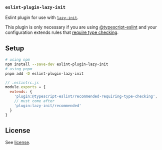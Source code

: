 ### `eslint-plugin-lazy-init`

Eslint plugin for use with [`lazy-init`](https://github.com/reiss-d/lazy-init.git).

This plugin is only necessary if you are using [@typescript-eslint](#https://typescript-eslint.io/) and your configuration extends rules that [require type checking](#https://typescript-eslint.io/linting/typed-linting).

## Setup

```bash
# using npm
npm install --save-dev eslint-plugin-lazy-init 
# using pnpm
pnpm add -D eslint-plugin-lazy-init 
```

```js
// .eslintrc.js
module.exports = {
  extends: {
    'plugin:@typescript-eslint/recommended-requiring-type-checking',
    // must come after
    'plugin:lazy-init/recommended'
  }
}
```

## License

See [license](./LICENSE).
